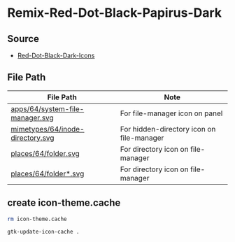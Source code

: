 

# Remix-Red-Dot-Black-Papirus-Dark


## Source

* [Red-Dot-Black-Dark-Icons](https://store.kde.org/p/1473369/)


## File Path

| File Path | Note |
| --- | --- |
| [apps/64/system-file-manager.svg](apps/64/system-file-manager.svg) | For file-manager icon on panel |
| [mimetypes/64/inode-directory.svg](mimetypes/64/inode-directory.svg) | For hidden-directory icon on file-manager |
| [places/64/folder.svg](places/64/folder.svg) | For directory icon on file-manager |
| [places/64/folder*.svg](places/64) | For directory icon on file-manager |


## create icon-theme.cache

``` sh
rm icon-theme.cache
```

``` sh
gtk-update-icon-cache .
```
